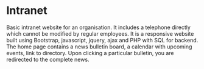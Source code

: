 # Intranet
Basic intranet website for an organisation. It includes a telephone directly which cannot be modified by regular employees. 
It is a responsive website built using Bootstrap, javascript, jquery, ajax and PHP with SQL for backend. 
The home page contains a news bulletin board, a calendar with upcoming events, link to directory. 
Upon clicking a particular bulletin, you are redirected to the complete news.
